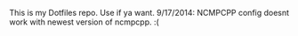 This is my Dotfiles repo. Use if ya want.
9/17/2014:
NCMPCPP config doesnt work with newest version of ncmpcpp. :(
